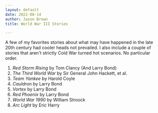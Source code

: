 ```yaml
---
layout: default
date: 2022-08-14
author: Jason Brown
title: World War III Stories

---
```

A few of my favorites stories about what may have happened in the late 20th century had cooler heads not prevailed. I also include a couple of stories that aren't strictly Cold War turned hot scenarios. No particular order.

1. *Red Storm Rising* by Tom Clancy (And Larry Bond)
2. *The Third World War* by Sir General John Hackett, et al.
3. *Team Yankee* by Harold Coyle
4. *Cauldron* by Larry Bond
5. *Vortex* by Larry Bond
6. *Red Phoenix* by Larry Bond
7. *World War 1990* by William Stroock
8. *Arc Light* by Eric Harry

